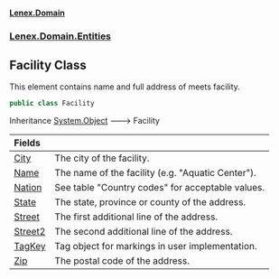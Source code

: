 #### [Lenex.Domain](index.md 'index')
### [Lenex.Domain.Entities](Lenex.Domain.Entities.md 'Lenex.Domain.Entities')

## Facility Class

This element contains name and full address of meets facility.

```csharp
public class Facility
```

Inheritance [System.Object](https://docs.microsoft.com/en-us/dotnet/api/System.Object 'System.Object') &#129106; Facility

| Fields | |
| :--- | :--- |
| [City](Lenex.Domain.Entities.Facility.City.md 'Lenex.Domain.Entities.Facility.City') | The city of the facility. |
| [Name](Lenex.Domain.Entities.Facility.Name.md 'Lenex.Domain.Entities.Facility.Name') | The name of the facility (e.g. "Aquatic Center"). |
| [Nation](Lenex.Domain.Entities.Facility.Nation.md 'Lenex.Domain.Entities.Facility.Nation') | See table "Country codes" for acceptable values. |
| [State](Lenex.Domain.Entities.Facility.State.md 'Lenex.Domain.Entities.Facility.State') | The state, province or county of the address. |
| [Street](Lenex.Domain.Entities.Facility.Street.md 'Lenex.Domain.Entities.Facility.Street') | The first additional line of the address. |
| [Street2](Lenex.Domain.Entities.Facility.Street2.md 'Lenex.Domain.Entities.Facility.Street2') | The second additional line of the address. |
| [TagKey](Lenex.Domain.Entities.Facility.TagKey.md 'Lenex.Domain.Entities.Facility.TagKey') | Tag object for markings in user implementation. |
| [Zip](Lenex.Domain.Entities.Facility.Zip.md 'Lenex.Domain.Entities.Facility.Zip') | The postal code of the address. |
